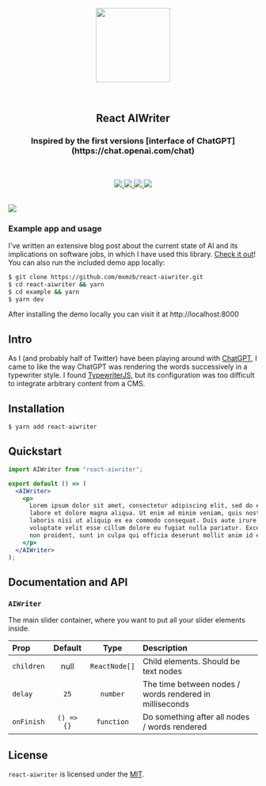 <p align="center">
  <img src="https://raw.githubusercontent.com/mxmzb/react-aiwriter/master/img/logo-emoji.gif" height="150" />
</p>

<br />

<h2 align="center">React AIWriter</h2>
<h3 align="center">Inspired by the first versions [interface of ChatGPT](https://chat.openai.com/chat)</h3>

<br />

<p align="center">
  <a href="https://npmjs.org/package/react-aiwriter">
    <img src="https://img.shields.io/npm/v/react-aiwriter?style=for-the-badge" />
  </a>
  <a href="https://github.com/mxmzb/react-aiwriter/blob/master/LICENSE">
    <img src="https://img.shields.io/npm/l/react-aiwriter?style=for-the-badge" />
  </a>
  <a href="https://npmjs.org/package/react-aiwriter">
    <img src="https://img.shields.io/bundlephobia/min/react-aiwriter?style=for-the-badge" />
  </a>
  <img src="https://img.shields.io/badge/PRs-welcome-brightgreen.svg?style=for-the-badge&logo=github" />
</p>

<br />

<img src="https://raw.githubusercontent.com/mxmzb/react-aiwriter/master/img/chatgpt-example.png" />

### Example app and usage

I've written an extensive blog post about the current state of AI and its implications on software jobs, in which I have used this library. [Check it out](https://maximzubarev.com/ai-will-steal-your-job)! You can also run the included demo app locally:

```sh
$ git clone https://github.com/mxmzb/react-aiwriter.git
$ cd react-aiwriter && yarn
$ cd example && yarn
$ yarn dev
```

After installing the demo locally you can visit it at http://localhost:8000

## Intro

As I (and probably half of Twitter) have been playing around with [ChatGPT](https://chat.openai.com/chat), I came to like the way ChatGPT was rendering the words successively in a typewriter style. I found [TypewriterJS](https://github.com/tameemsafi/typewriterjs), but its configuration was too difficult to integrate arbitrary content from a CMS.

## Installation

```
$ yarn add react-aiwriter
```

## Quickstart

```jsx
import AIWriter from "react-aiwriter";

export default () => (
  <AIWriter>
    <p>
      Lorem ipsum dolor sit amet, consectetur adipiscing elit, sed do eiusmod tempor incididunt ut
      labore et dolore magna aliqua. Ut enim ad minim veniam, quis nostrud exercitation ullamco
      laboris nisi ut aliquip ex ea commodo consequat. Duis aute irure dolor in reprehenderit in
      voluptate velit esse cillum dolore eu fugiat nulla pariatur. Excepteur sint occaecat cupidatat
      non proident, sunt in culpa qui officia deserunt mollit anim id est laborum.
    </p>
  </AIWriter>
);
```

## Documentation and API

### `AIWriter`

The main slider container, where you want to put all your slider elements inside.

| Prop       |  Default   |     Type      | Description                                             |
| :--------- | :--------: | :-----------: | :------------------------------------------------------ |
| `children` |    null    | `ReactNode[]` | Child elements. Should be text nodes                    |
| `delay`    |    `25`    |   `number`    | The time between nodes / words rendered in milliseconds |
| `onFinish` | `() => {}` |  `function`   | Do something after all nodes / words rendered           |

## License

`react-aiwriter` is licensed under the [MIT](https://github.com/mxmzb/react-aiwriter/blob/master/LICENSE).
